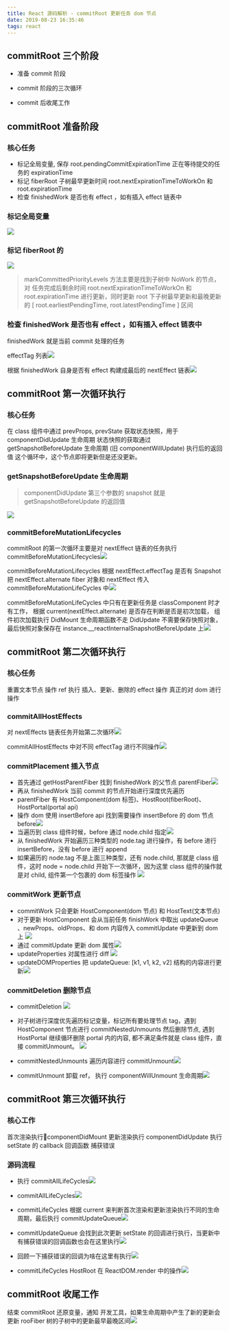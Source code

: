 ```yaml
---
title: React 源码解析 - commitRoot 更新任务 dom 节点
date: 2019-08-23 16:35:46
tags: react
---
```

## commitRoot 三个阶段
+ 准备 commit 阶段

+ commit 阶段的三次循环

+ commit 后收尾工作


## commitRoot 准备阶段

### 核心任务
+ 标记全局变量, 保存 root.pendingCommitExpirationTime 正在等待提交的任务的 expirationTime
+ 标记 fiberRoot 子树最早更新时间 root.nextExpirationTimeToWorkOn 和 root.expirationTime
+ 检查 finishedWork 是否也有 effect ，如有插入 effect 链表中

### 标记全局变量
![](/images/imagemogr2_auto_orient_strip_7cimageview2_2_w_1240_12401695136719302.png)

### 标记 fiberRoot 的
![](/images/imagemogr2_auto_orient_strip_7cimageview2_2_w_1240_12401695136719928.png)
> markCommittedPriorityLevels 方法主要是找到子树中 NoWork 的节点，对 任务完成后剩余时间 root.nextExpirationTimeToWorkOn 和 root.expirationTime 进行更新，同时更新 root 下子树最早更新和最晚更新的 [ root.earliestPendingTime, root.latestPendingTime ] 区间

### 检查 finishedWork 是否也有 effect ，如有插入 effect 链表中
finishedWork 就是当前 commit 处理的任务

effectTag 列表![](/images/imagemogr2_auto_orient_strip_7cimageview2_2_w_1240_12401695136720649.png)

根据 finishedWork 自身是否有 effect 构建成最后的 nextEffect 链表![](/images/imagemogr2_auto_orient_strip_7cimageview2_2_w_1240_12401695136721408.png)

## commitRoot 第一次循环执行

### 核心任务
在 class 组件中通过 prevProps, prevState 获取状态快照，用于 componentDidUpdate 生命周期
状态快照的获取通过 getSnapshotBeforeUpdate 生命周期 (旧 componentWillUpdate) 执行后的返回值
这个循环中，这个节点即将更新但是还没更新。

### getSnapshotBeforeUpdate 生命周期
> componentDidUpdate 第三个参数的 snapshot 就是 getSnapshotBeforeUpdate 的返回值

![](/images/imagemogr2_auto_orient_strip_7cimageview2_2_w_1240_12401695136722202.png)

### commitBeforeMutationLifecycles
commitRoot 的第一次循环主要是对 nextEffect 链表的任务执行  commitBeforeMutationLifecycles![](/images/imagemogr2_auto_orient_strip_7cimageview2_2_w_1240_12401695136722989.png)

commitBeforeMutationLifecycles 根据 nextEffect.effectTag 是否有 Snapshot 把  nextEffect.alternate fiber 对象和 nextEffect 传入 commitBeforeMutationLifeCycles 中![](/images/imagemogr2_auto_orient_strip_7cimageview2_2_w_1240_12401695136723771.png)

commitBeforeMutationLifeCycles 中只有在更新任务是 classComponent 时才有工作，
根据 current(nextEffect.alternate) 是否存在判断是否是初次加载，
组件初次加载执行 DidMount 生命周期函数不走 DidUpdate 不需要保存快照对象，最后快照对象保存在 instance.__reactInternalSnapshotBeforeUpdate 上![](/images/imagemogr2_auto_orient_strip_7cimageview2_2_w_1240_12401695136724617.png)

## commitRoot 第二次循环执行

### 核心任务
重置文本节点
操作 ref
执行 插入、更新、删除的 effect 操作
真正的对 dom 进行操作

### commitAllHostEffects
对 nextEffects 链表任务开始第二次循环![](/images/imagemogr2_auto_orient_strip_7cimageview2_2_w_1240_12401695136725414.png)

commitAllHostEffects 中对不同 effectTag 进行不同操作![](/images/imagemogr2_auto_orient_strip_7cimageview2_2_w_1240_12401695136726209.png)

### commitPlacement 插入节点
+ 首先通过 getHostParentFiber 找到 finishedWork 的父节点 parentFiber![](/images/imagemogr2_auto_orient_strip_7cimageview2_2_w_1240_12401695136726989.png)
+ 再从 finishedWork 当前 commit 的节点开始进行深度优先遍历
+ parentFiber  有 HostComponent(dom 标签)、HostRoot(fiberRoot)、HostPortal(portal api)
+ 操作 dom 使用 insertBefore api 找到需要操作 insertBefore 的 dom 节点 before![](/images/imagemogr2_auto_orient_strip_7cimageview2_2_w_1240_12401695136727778.png)
+ 当遍历到 class 组件时候，before 通过 node.child 指定![](/images/imagemogr2_auto_orient_strip_7cimageview2_2_w_1240_12401695136728566.png)
+ 从 finishedWork 开始遍历三种类型的 node.tag 进行操作，有 before 进行 insertBefore，没有 before 进行 append
+ 如果遍历的 node.tag 不是上面三种类型，还有 node.child, 那就是 class 组件，这时 node = node.child 开始下一次循环，因为这里 class 组件的操作就是对 child, 组件第一个包裹的 dom 标签操作
  ![](/images/imagemogr2_auto_orient_strip_7cimageview2_2_w_1240_12401695136729348.png)

### commitWork 更新节点
+ commitWork 只会更新 HostComponent(dom 节点) 和 HostText(文本节点)
+ 对于更新 HostComponent 会从当前任务 finishWork 中取出 updateQueue 、newProps、oldProps、和 dom 内容传入 commitUpdate 中更新到 dom 上
  ![](/images/imagemogr2_auto_orient_strip_7cimageview2_2_w_1240_12401695136730108.png)
+ 通过 commitUpdate 更新 dom 属性![](/images/imagemogr2_auto_orient_strip_7cimageview2_2_w_1240_12401695136730890.png)
+ updateProperties 对属性进行 diff ![](/images/imagemogr2_auto_orient_strip_7cimageview2_2_w_1240_12401695136731658.png)
+ updateDOMProperties 把 updateQueue: [k1, v1, k2, v2] 结构的内容进行更新![](/images/imagemogr2_auto_orient_strip_7cimageview2_2_w_1240_12401695136732432.png)

### commitDeletion 删除节点
+ commitDeletion ![](/images/imagemogr2_auto_orient_strip_7cimageview2_2_w_1240_12401695136733173.png)

+ 对子树进行深度优先遍历标记变量，标记所有要处理节点 tag，遇到 HostComponent 节点进行 commitNestedUnmounts 然后删除节点, 遇到 HostPortal 继续循环删除 portal 内的内容, 都不满足条件就是 class 组件，直接 commitUnmount。 ![](/images/imagemogr2_auto_orient_strip_7cimageview2_2_w_1240_12401695136733937.png)

+ commitNestedUnmounts 遍历内容进行 commitUnmount![](/images/imagemogr2_auto_orient_strip_7cimageview2_2_w_1240_12401695136734638.png)

+ commitUnmount 卸载 ref， 执行 componentWillUnmount 生命周期![](/images/imagemogr2_auto_orient_strip_7cimageview2_2_w_1240_12401695136735421.png)

## commitRoot 第三次循环执行

### 核心工作
首次渲染执行componentDidMount
更新渲染执行 componentDidUpdate
执行 setState 的 callback 回调函数
捕获错误

### 源码流程
+ 执行 commitAllLifeCycles![](/images/imagemogr2_auto_orient_strip_7cimageview2_2_w_1240_12401695136736205.png)

+ commitAllLifeCycles![](/images/imagemogr2_auto_orient_strip_7cimageview2_2_w_1240_12401695136736957.png)

+ commitLifeCycles 根据 current 来判断首次渲染和更新渲染执行不同的生命周期，最后执行 commitUpdateQueue![](/images/imagemogr2_auto_orient_strip_7cimageview2_2_w_1240_12401695136737653.png)

+ commitUpdateQueue 会找到此次更新 setState 的回调进行执行，当更新中有捕获错误的回调函数也会在这里执行![](/images/imagemogr2_auto_orient_strip_7cimageview2_2_w_1240_12401695136738406.png)

+  回顾一下捕获错误的回调为啥在这里有执行![](/images/imagemogr2_auto_orient_strip_7cimageview2_2_w_1240_12401695136739180.png)

+ commitLifeCycles HostRoot 在 ReactDOM.render 中的操作![](/images/imagemogr2_auto_orient_strip_7cimageview2_2_w_1240_12401695136739937.png)

## commitRoot 收尾工作
结束 commitRoot 还原变量，通知 开发工具，如果生命周期中产生了新的更新会更新 rooFiber 树的子树中的更新最早最晚区间![](/images/imagemogr2_auto_orient_strip_7cimageview2_2_w_1240_12401695136740736.png)
